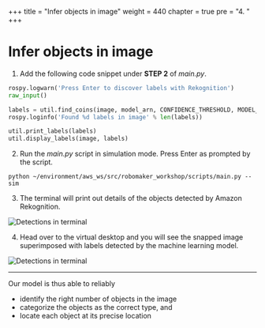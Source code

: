 +++
title = "Infer objects in image"
weight = 440
chapter = true
pre = "4. "
+++

# Infer objects in image

1. Add the following code snippet under **STEP 2** of _main.py_.

```python
rospy.logwarn('Press Enter to discover labels with Rekognition')
raw_input()

labels = util.find_coins(image, model_arn, CONFIDENCE_THRESHOLD, MODEL_ACCESS_PROFILE)
rospy.loginfo('Found %d labels in image' % len(labels))

util.print_labels(labels)
util.display_labels(image, labels)
```

2. Run the _main.py_ script in simulation mode. Press Enter as prompted by the script.

```
python ~/environment/aws_ws/src/robomaker_workshop/scripts/main.py --sim
```

3. The terminal will print out details of the objects detected by Amazon Rekognition.

![Detections in terminal](/detections-term.png?classes=border)

4. Head over to the virtual desktop and you will see the snapped image superimposed with labels detected by the machine learning model.

![Detections in terminal](/detections-vis.png?classes=border)

---

Our model is thus able to reliably

- identify the right number of objects in the image
- categorize the objects as the correct type, and
- locate each object at its precise location

